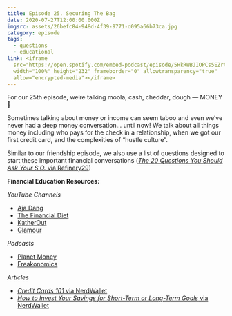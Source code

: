 ```yaml
---
title: Episode 25. Securing The Bag
date: 2020-07-27T12:00:00.000Z
imgsrc: assets/26befc84-948d-4f39-9771-d095a66b73ca.jpg
category: episode
tags:
  - questions
  - educational
link: <iframe
  src="https://open.spotify.com/embed-podcast/episode/5HkRWBJIOPCs5EZrt3F4y1"
  width="100%" height="232" frameborder="0" allowtransparency="true"
  allow="encrypted-media"></iframe>
---
```

For our 25th episode, we’re talking moola, cash, cheddar, dough — MONEY 💸

Sometimes talking about money or income can seem taboo and even we’ve never had a deep money conversation... until now! We talk about all things money including who pays for the check in a relationship, when we got our first credit card, and the complexities of “hustle culture”. 

Similar to our friendship episode, we also use a list of questions designed to start these important financial conversations ([*The 20 Questions You Should Ask Your S.O.* via Refinery29](https://www.refinery29.com/en-us/2018/07/202646/money-questions-to-ask-your-romantic-partner))



**Financial Education Resources:** 

*YouTube Channels*

* [Aja Dang](https://www.youtube.com/user/ajabdang) 
* [The Financial Diet](https://www.youtube.com/c/thefinancialdiet/featured)
* [KatherOut](https://www.youtube.com/user/MyPreppyStyle) 
* [Glamour](https://www.youtube.com/c/glamour/featured)



*Podcasts*

* [Planet Money](https://www.npr.org/sections/money/)
* [Freakonomics](https://freakonomics.com/archive/) 



*Articles*

* [*Credit Cards 101* via NerdWallet](https://www.nerdwallet.com/article/credit-cards/credit-cards-101?trk=nw_gn1_4.0)
* [*How to Invest Your Savings for Short-Term or Long-Term Goals* via NerdWallet](https://www.nerdwallet.com/blog/investing/invest-savings-short-intermediate-long-term-goals/)